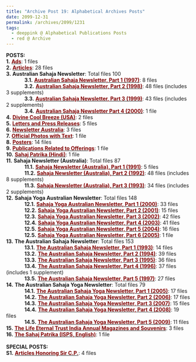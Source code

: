 ```yaml
---
title: "Archive Post 19: Alphabetical Archives Posts"
date: 2099-12-31
permalink: /archives/2099/1231
tags:
  - deeppink @ Alphabetical Publications Posts
  - red @ Archive
---
```


<b>POSTS:</b><br>
<b>1.</b> <a href="https://seven-teams.github.io/archives/2024/0121"><font color="maroon"><b>Ads</b></font></a>: 1 files<br>
<b>2.</b> <a href="https://seven-teams.github.io/archives/2023/0508"><font color="maroon"><b>Articles</b></font></a>: 28 files<br>
<b>3.</b> <b>Australian Sahaja Newsletter</b>: Total files 100<br>
 &emsp; &emsp; &emsp;<b>3.1.</b> <a href="https://seven-teams.github.io/archives/2023/1214"><font color="maroon"><b>Australian Sahaja Newsletter, Part 1 (1997)</b></font></a>: 8 files<br>
 &emsp; &emsp; &emsp;<b>3.2.</b> <a href="https://seven-teams.github.io/archives/2023/1215"><font color="maroon"><b>Australian Sahaja Newsletter, Part 2 (1998)</b></font></a>: 48 files (includes 3 supplements)<br>
 &emsp; &emsp; &emsp;<b>3.3.</b> <a href="https://seven-teams.github.io/archives/2023/1216"><font color="maroon"><b>Australian Sahaja Newsletter, Part 3 (1999)</b></font></a>: 43 files (includes 2 supplements)<br>
 &emsp; &emsp; &emsp;<b>3.4.</b> <a href="https://seven-teams.github.io/archives/2023/1217"><font color="maroon"><b>Australian Sahaja Newsletter Part 4 (2000)</b></font></a>: 1 file<br>
<b>4.</b> <a href="https://seven-teams.github.io/archives/2022/0818"><font color="maroon"><b>Divine Cool Breeze (USA)</b></font></a>: 2 files<br>
<b>5.</b> <a href="https://seven-teams.github.io/archives/2023/0119"><font color="maroon"><b>Letters and Press Releases</b></font></a>: 5 files<br>
<b>6.</b> <a href="https://seven-teams.github.io/archives/2023/0824-a"><font color="maroon"><b>Newsletter Australia</b></font></a>: 3 files<br>
<b>7.</b> <a href="https://seven-teams.github.io/archives/2023/0829"><font color="maroon"><b>Official Photos with Text</b></font></a>: 1 file<br>
<b>8.</b> <a href="https://seven-teams.github.io/archives/2023/0502"><font color="maroon"><b>Posters</b></font></a>: 14 files<br>
<b>9.</b> <a href="https://seven-teams.github.io/archives/2023/0519"><font color="maroon"><b>Publications Related to Offerings</b></font></a>: 1 file<br>
<b>10.</b> <a href="https://seven-teams.github.io/archives/2023/0629"><font color="maroon"><b>Sahaj Patrika (Hindi)</b></font></a>: 1 file<br>
<b>11.</b> <b>Sahaja Newsletter (Australia)</b>: Total files 87<br>
 &emsp; &emsp; &emsp;<b>11.1.</b> <a href="https://seven-teams.github.io/archives/2023/0824-b"><font color="maroon"><b>Sahaja Newsletter (Australia), Part 1 (1991)</b></font></a>: 5 files<br>
 &emsp; &emsp; &emsp;<b>11.2.</b> <a href="https://seven-teams.github.io/archives/2023/0831"><font color="maroon"><b>Sahaja Newsletter (Australia), Part 2 (1992)</b></font></a>: 48 files (includes 8 supplements)<br>
 &emsp; &emsp; &emsp;<b>11.3.</b> <a href="https://seven-teams.github.io/archives/2023/0907"><font color="maroon"><b>Sahaja Newsletter (Australia), Part 3 (1993)</b></font></a>: 34 files (includes 2 supplements)<br>
<b>12.</b> <b>Sahaja Yoga Australian Newsletter</b>: Total files 148<br>
 &emsp; &emsp; &emsp;<b>12.1.</b> <a href="https://seven-teams.github.io/archives/2023/0821"><font color="maroon"><b>Sahaja Yoga Australian Newsletter, Part 1 (2000)</b></font></a>: 33 files<br>
 &emsp; &emsp; &emsp;<b>12.2.</b> <a href="https://seven-teams.github.io/archives/2023/0820"><font color="maroon"><b>Sahaja Yoga Australian Newsletter, Part 2 (2001)</b></font></a>: 15 files<br>
 &emsp; &emsp; &emsp;<b>12.3.</b> <a href="https://seven-teams.github.io/archives/2023/0817"><font color="maroon"><b>Sahaja Yoga Australian Newsletter, Part 3 (2002)</b></font></a>: 42 files<br>
 &emsp; &emsp; &emsp;<b>12.4.</b> <a href="https://seven-teams.github.io/archives/2023/0727"><font color="maroon"><b>Sahaja Yoga Australian Newsletter, Part 4 (2003)</b></font></a>: 41 files<br>
 &emsp; &emsp; &emsp;<b>12.5.</b> <a href="https://seven-teams.github.io/archives/2023/0706-a"><font color="maroon"><b>Sahaja Yoga Australian Newsletter, Part 5 (2004)</b></font></a>: 16 files<br>
  &emsp; &emsp; &emsp;<b>12.5.</b> <a href="https://seven-teams.github.io/archives/2024/0628"><font color="maroon"><b>Sahaja Yoga Australian Newsletter, Part 6 (2005)</b></font></a>: 1 file<br>
<b>13.</b> <b>The Australian Sahaja Newsletter</b>: Total files 153<br>
 &emsp; &emsp; &emsp;<b>13.1.</b> <a href="https://seven-teams.github.io/archives/2023/0914"><font color="maroon"><b>The Australian Sahaja Newsletter, Part 1 (1993)</b></font></a>: 14 files<br>
 &emsp; &emsp; &emsp;<b>13.2.</b> <a href="https://seven-teams.github.io/archives/2023/1007"><font color="maroon"><b>The Australian Sahaja Newsletter, Part 2 (1994)</b></font></a>: 39 files<br>
 &emsp; &emsp; &emsp;<b>13.3.</b> <a href="https://seven-teams.github.io/archives/2023/1209"><font color="maroon"><b>The Australian Sahaja Newsletter, Part 3 (1995)</b></font></a>: 36 files<br>
 &emsp; &emsp; &emsp;<b>13.4.</b> <a href="https://seven-teams.github.io/archives/2023/1210"><font color="maroon"><b>The Australian Sahaja Newsletter, Part 4 (1996)</b></font></a>: 37 files (includes 1 supplement)<br>
 &emsp; &emsp; &emsp;<b>13.5.</b> <a href="https://seven-teams.github.io/archives/2023/1213"><font color="maroon"><b>The Australian Sahaja Newsletter, Part 5 (1997)</b></font></a>: 27 files<br>
 <b>14.</b> <b>The Australian Sahaja Yoga Newsletter</b>: Total files 79<br>
 &emsp; &emsp; &emsp;<b>14.1.</b> <a href="https://seven-teams.github.io/archives/2024/0703"><font color="maroon"><b>The Australian Sahaja Yoga Newsletter, Part 1 (2005)</b></font></a>: 17 files<br>
 &emsp; &emsp; &emsp;<b>14.2.</b> <a href="https://seven-teams.github.io/archives/2024/0705"><font color="maroon"><b>The Australian Sahaja Yoga Newsletter, Part 2 (2006)</b></font></a>: 17 files<br>
 &emsp; &emsp; &emsp;<b>14.3.</b> <a href="https://seven-teams.github.io/archives/2024/0706"><font color="maroon"><b>The Australian Sahaja Yoga Newsletter, Part 3 (2007)</b></font></a>: 15 files<br>
 &emsp; &emsp; &emsp;<b>14.4.</b> <a href="https://seven-teams.github.io/archives/2024/0719-a"><font color="maroon"><b>The Australian Sahaja Yoga Newsletter, Part 4 (2008)</b></font></a>: 19 files<br>
 &emsp; &emsp; &emsp;<b>14.5.</b> <a href="https://seven-teams.github.io/archives/2024/0719-b"><font color="maroon"><b>The Australian Sahaja Yoga Newsletter, Part 5 (2009)</b></font></a>: 11 files<br> 
<b>15.</b> <a href="https://seven-teams.github.io/archives/2023/0713"><font color="maroon"><b>The Life Eternal Trust India Annual Magazines and Souvenirs</b></font></a>: 3 files<br>
<b>16.</b> <a href="https://seven-teams.github.io/archives/2023/0706-b"><font color="maroon"><b>The Sahaj Patrika (ISPS, English)</b></font></a>: 1 file<br>
<br>
<b>SPECIAL POSTS:</b><br>
<b>S1.</b> <a href="https://seven-teams.github.io/archives/2023/0826"><font color="maroon"><b>Articles Honoring Sir C.P.</b></font></a>: 4 files<br>